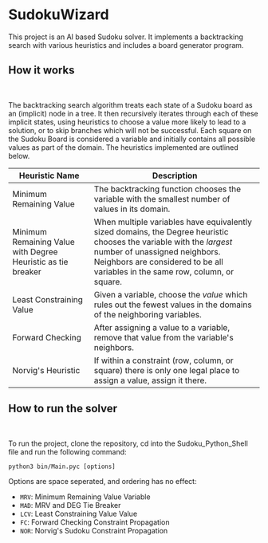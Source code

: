 # SudokuWizard

This project is an AI based Sudoku solver. It implements a backtracking search with various heuristics and includes a board generator program.


## How it works
<br>

The backtracking search algorithm treats each state of a Sudoku board as an (implicit) node in a tree. It then recursively iterates through each of these implicit states, using heuristics to choose a value more likely to lead to a solution, or to skip branches which will not be successful. Each square on the Sudoku Board is considered a variable and  initially contains all possible values as part of the domain. The heuristics implemented are outlined below.   


| Heuristic Name | Description |
| ----------- | ----------- |
| Minimum Remaining Value | The backtracking function chooses the variable with the smallest number of values in its domain. |
| Minimum Remaining Value with Degree Heuristic as tie breaker | When multiple variables have equivalently sized domains, the Degree heuristic chooses the variable with the *largest* number of unassigned neighbors. Neighbors are considered to be all variables in the same row, column, or square. |
| Least Constraining Value | Given a variable, choose the *value* which rules out the fewest values in the domains of the neighboring variables. |
| Forward Checking | After assigning a value to a variable, remove that value from the variable's neighbors. |
| Norvig's Heuristic | If within a constraint (row, column, or square) there is only one legal place to assign a value, assign it there. |  

## How to run the solver
<br>


To run the project, clone the repository, cd into the Sudoku_Python_Shell file and run the following command:

    python3 bin/Main.pyc [options]

Options are space seperated, and ordering has no effect:

- `MRV`: Minimum Remaining Value Variable
- `MAD`: MRV and DEG Tie Breaker
- `LCV`: Least Constraining Value Value 
- `FC`: Forward Checking Constraint Propagation
- `NOR`: Norvig's Sudoku Constraint Propagation

